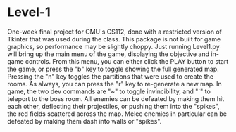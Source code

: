 # Level-1
One-week final project for CMU's CS112, done with a restricted version of Tkinter that was used during the class. This package is not built for game graphics, so performance may be slightly choppy.
Just running Level1.py will bring up the main menu of the game, displaying the objective and in-game controls. From this menu, you can either click the PLAY button to start the game, or press the "b" key to toggle showing the full generated map. Pressing the "n" key toggles the partitions that were used to create the rooms. As always, you can press the "r" key to re-generate a new map.
In game, the two dev commands are "~" to toggle invincibility, and "`" to teleport to the boss room.
All enemies can be defeated by making them hit each other, deflecting their projectiles, or pushing them into the "spikes", the red fields scattered across the map. Melee enemies in particular can be defeated by making them dash into walls or "spikes".

